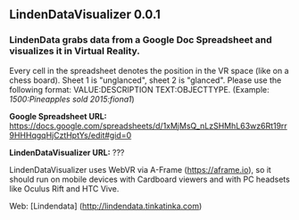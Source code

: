 ## LindenDataVisualizer 0.0.1

### LindenData grabs data from a Google Doc Spreadsheet and visualizes it in Virtual Reality.

Every cell in the spreadsheet denotes the position in the VR space (like on a chess board). Sheet 1 is "unglanced", sheet 2 is "glanced". Please use the following format: VALUE:DESCRIPTION TEXT:OBJECTTYPE. (Example: _1500:Pineapples sold 2015:fiona1_)

**Google Spreadsheet URL:** https://docs.google.com/spreadsheets/d/1xMjMsQ_nLzSHMhL63wz6Rt19rr9HHHqgqHjCztHptYs/edit#gid=0

**LindenDataVisualizer URL:** ???

LindenDataVisualizer uses WebVR via A-Frame (https://aframe.io), so it should run on mobile devices with Cardboard viewers and with PC headsets like Oculus Rift and HTC Vive. 

Web: [Lindendata] (http://lindendata.tinkatinka.com)

